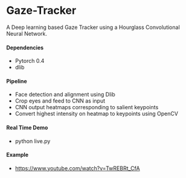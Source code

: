 # Gaze-Tracker
A Deep learning based Gaze Tracker using a Hourglass Convolutional Neural Network. 

#### Dependencies
- Pytorch 0.4
- dlib

#### Pipeline
- Face detection and alignment using Dlib
- Crop eyes and feed to CNN as input
- CNN output heatmaps corresponding to salient keypoints
- Convert highest intensity on heatmap to keypoints using OpenCV

#### Real Time Demo
- python live.py

#### Example
-  https://www.youtube.com/watch?v=TwREBRt_CfA
